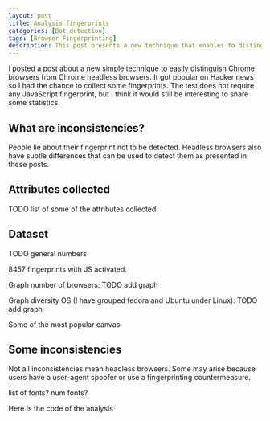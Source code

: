 ```yaml
---
layout: post
title: Analysis fingerprints
categories: [Bot detection]
tags: [Browser Fingerprinting]
description: This post presents a new technique that enables to distinguish a vanilla Chrome browser from a Chrome browser running in headless mode.
---
```


I posted a post about a new simple technique to easily distinguish Chrome browsers from Chrome headless browsers.
It got popular on Hacker news so I had the chance to collect some fingerprints.
The test does not require any JavaScript fingerprint, but I think it would still be interesting to share some statistics.

## What are inconsistencies?

People lie about their fingerprint not to be detected.
Headless browsers also have subtle differences that can be used to detect them as presented in these posts.

## Attributes collected

TODO list of some of the attributes collected

## Dataset

TODO general numbers

8457 fingerprints with JS activated.

Graph number of browsers: TODO add graph

Graph diversity OS (I have grouped fedora and Ubuntu under Linux): TODO add graph

Some of the most popular canvas

## Some inconsistencies

Not all inconsistencies mean headless browsers.
Some may arise because users have a user-agent spoofer or use a fingerprinting countermeasure.


list of fonts? num fonts?

Here is the code of the analysis


